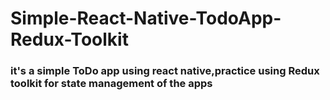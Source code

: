 # Simple-React-Native-TodoApp-Redux-Toolkit
### it's a simple ToDo app using react native,practice using Redux toolkit for state management of the apps
